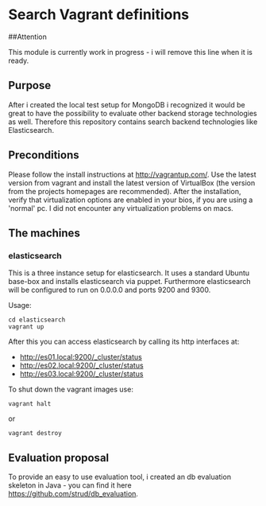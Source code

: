 # Search Vagrant definitions

##Attention

This module is currently work in progress - i will remove this line when it is ready.

## Purpose

After i created the local test setup for MongoDB i recognized it would be great to have the possibility to evaluate other backend storage technologies as well. Therefore this repository contains search backend technologies like Elasticsearch.

## Preconditions

Please follow the install instructions at http://vagrantup.com/. Use the latest version from vagrant and install the latest version of VirtualBox (the version from the projects homepages are recommended). After the installation, verify that virtualization options are enabled in your bios, if you are using a 'normal' pc. I did not encounter any virtualization problems on macs. 

## The machines

### elasticsearch

This is a three instance setup for elasticsearch. It uses a standard Ubuntu base-box and installs elasticsearch via puppet. Furthermore elasticsearch will be configured to run on 0.0.0.0 and ports 9200 and 9300.

Usage:
``` 
cd elasticsearch
vagrant up
```

After this you can access elasticsearch by calling its http interfaces at:

- http://es01.local:9200/_cluster/status
- http://es02.local:9200/_cluster/status
- http://es03.local:9200/_cluster/status

To shut down the vagrant images use:

```
vagrant halt
```
or

```
vagrant destroy
```

## Evaluation proposal

To provide an easy to use evaluation tool, i created an db evaluation skeleton in Java - you can find it here https://github.com/strud/db_evaluation.